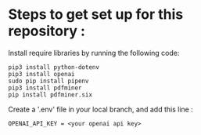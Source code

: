 # Steps to get set up for this repository : 

Install require libraries by running the following code:
```
pip3 install python-dotenv
pip3 install openai
sudo pip install pipenv
pip3 install pdfminer
pip install pdfminer.six
```

Create a '.env' file in your local branch, and add this line :
```
OPENAI_API_KEY = <your openai api key>
```